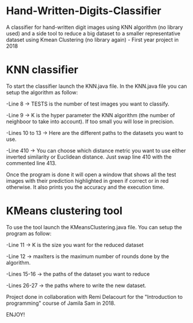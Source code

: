 # Hand-Written-Digits-Classifier
A classifier for hand-written digit images using KNN algorithm (no library used) and a side tool to reduce a big dataset to a smaller representative dataset 
using Kmean Clustering (no library again) - First year project in 2018 

# KNN classifier
To start the classifier launch the KNN.java file.
In the KNN.java file you can setup the algorithm as follow: 

  -Line 8 -> TESTS is the number of test images you want to classify. 
  
  -Line 9 -> K is the hyper parameter the KNN algorithm (the number of neighboor to take into account). If too small you will lose in precision.  
  
  -Lines 10 to 13 -> Here are the different paths to the datasets you want to use.  
  
  -Line 410 -> You can choose which distance metric you want to use either inverted similarity or Euclidean distance. Just swap line 410 with the commented line 413.  
 
Once the program is done it will open a window that shows all the test images with their prediction highlighted in green if correct or in red otherwise. 
It also prints you the accuracy and the execution time.
 
# KMeans clustering tool
To use the tool launch the KMeansClustering.java file.
You can setup the program as follow:

  -Line 11 -> K is the size you want for the reduced dataset
  
  -Line 12 -> maxIters is the maximum number of rounds done by the algorithm.
  
  -Lines 15-16 -> the paths of the dataset you want to reduce
  
  -Lines 26-27 -> the paths where to write the new dataset.
  
  
  
 Project done in collaboration with Remi Delacourt for the "Introduction to programming" course of Jamila Sam in 2018.
 
 ENJOY!
    
